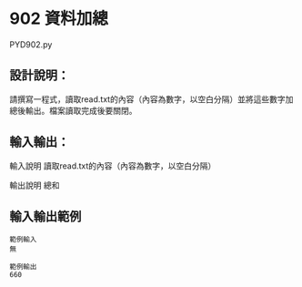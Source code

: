 # 902 資料加總
PYD902.py
## 設計說明：
請撰寫一程式，讀取read.txt的內容（內容為數字，以空白分隔）並將這些數字加總後輸出。檔案讀取完成後要關閉。

## 輸入輸出：
輸入說明
讀取read.txt的內容（內容為數字，以空白分隔）

輸出說明
總和

## 輸入輸出範例
```
範例輸入
無

範例輸出
660
```
